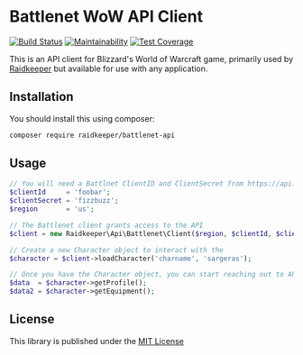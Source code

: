 # Battlenet WoW API Client

[![Build Status](https://app.travis-ci.com/Raidkeeper/battlenet-api.svg?branch=main)](https://app.travis-ci.com/Raidkeeper/battlenet-api) [![Maintainability](https://api.codeclimate.com/v1/badges/ed6fcf6bd55309d13082/maintainability)](https://codeclimate.com/github/Raidkeeper/battlenet-api/maintainability) [![Test Coverage](https://api.codeclimate.com/v1/badges/ed6fcf6bd55309d13082/test_coverage)](https://codeclimate.com/github/Raidkeeper/battlenet-api/test_coverage)

This is an API client for Blizzard's World of Warcraft game, primarily used by [Raidkeeper](https://raidkeeper.com) but available for use with any application.

## Installation
You should install this using composer:
```bash
composer require raidkeeper/battlenet-api
```

## Usage
```php
// You will need a Battlnet ClientID and ClientSecret from https://api.battlenet.com
$clientId     = 'foobar';
$clientSecret = 'fizzbuzz';
$region       = 'us';

// The Battlenet client grants access to the API
$client = new Raidkeeper\Api\Battlenet\Client($region, $clientId, $clientSecret);

// Create a new Character object to interact with the 
$character = $client->loadCharacter('charname', 'sargeras');

// Once you have the Character object, you can start reaching out to API endpoints
$data  = $character->getProfile();
$data2 = $character->getEquipment();

```

## License
This library is published under the [MIT License](/LICENSE)